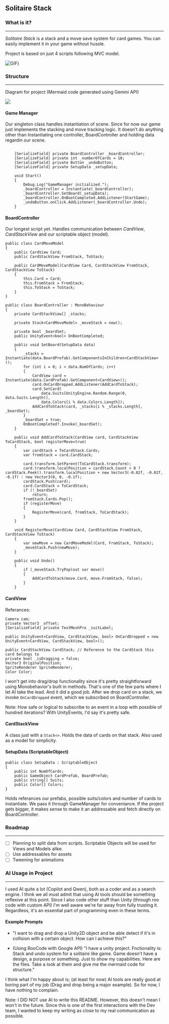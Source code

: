 ## Solitaire Stack

### What is it?

-----

*Solitaire Stack* is a stack and a move save system for card games. 
You can easily implement it in your game without hussle.

Project is based on just 4 scripts following MVC model. 

![GIF](https://github.com/diditagain/appodeal-case/blob/main/Assets/Unity_VjYiunuTn2.gif))


### Structure
-----

Diagram for project (Mermaid code generated using Gemini API)

[![](https://mermaid.ink/img/pako:eNp9Vdtu4jAQ_RXLT1SFKtwK-GGlFvYmLUtV2j7sslqZxKTZJjayndIWwbfv2IEkTlN4iC9zZjwzZ2bYYl8EDBPsx1SpSURDSZMFR_CzN-grTdiUchoyibaZwPxa6O9SUBmMBddSxDGTBF27Fw6Yp8mSydlqDBBFUMS1I055IK5TrQUHM3Z1xIrpdD2hmhI0P24LwDn6zpWm3Gek7G4ZcLWhT6xxVr6aayp1zZWx0FgKESOV-j5T6gDZLXg5L5VgK7kBd_wniNOEOzf7h4htfv9xMIl4ZlZGkF32BjyFyykwEu_f5xpCJ8h4VvZ5xq-F0GORrGOmWUDQPY_06-dnxvXeYPdOgExbvxt5FlEAHycJV0FgHLkT1qmG2RvnkQ-bphsQuhP5uWk9Q5KFkdJMmjgcs7clQWF0XGP0ixTJwWT1Nbt3zN5D4TTqGcofqVCTRvoHXbKYoDv2oqdMPd5IUYbkr1b4c8xEaiJpGEY8rHLSQjMZgYDGN0JFOjI1_cB8LWS3DJqvZaTZLeMBk6Z73LPjj4gFAOxSYdP411BaghsoNkE1MxjyzffMLZSpSBWbiA1v1AognFrB_dq9nkIr5SwW7ARMaQjaxJvRVM5LDTWF5rZs_TAgio4wkL2L4Ad2PrRflLdj-2ea1E-g7NkbyVZ0mc2Q2fIfUFZG2MY5DZlDaYHpjI9yt59nrKgDiUdRTVby_n-fFZJXdFmSd8uHxXp-bJxaRO5DedC3Wp_eDTgCUxaqmcbRG1OZShVi1FxqCcpMKpRNxNN6B5VvlAcxqJiJg8yUTGCYnVAt2Ibpp4yi4KsoTKUtxtNPFvmGcSCNi_ZFhZs4lFGAiZYpa-KEyYSaI7a0LLB-BK8WmMA2oPJpgRd8Bzpryn8JkRzVpEjDR0xWNFZwStcwbNnhPza_lbbjxyLlGpN2z7NGMNniFzj2-xedXq_neR4sILxs4ldMWp2L0eVgNBp6ncHQa_fb3cGuid_sw97FqHvZaw9Gw-HAG3SH_c7uPyzHc40?type=png)](https://mermaid.live/edit#pako:eNp9Vdtu4jAQ_RXLT1SFKtwK-GGlFvYmLUtV2j7sslqZxKTZJjayndIWwbfv2IEkTlN4iC9zZjwzZ2bYYl8EDBPsx1SpSURDSZMFR_CzN-grTdiUchoyibaZwPxa6O9SUBmMBddSxDGTBF27Fw6Yp8mSydlqDBBFUMS1I055IK5TrQUHM3Z1xIrpdD2hmhI0P24LwDn6zpWm3Gek7G4ZcLWhT6xxVr6aayp1zZWx0FgKESOV-j5T6gDZLXg5L5VgK7kBd_wniNOEOzf7h4htfv9xMIl4ZlZGkF32BjyFyykwEu_f5xpCJ8h4VvZ5xq-F0GORrGOmWUDQPY_06-dnxvXeYPdOgExbvxt5FlEAHycJV0FgHLkT1qmG2RvnkQ-bphsQuhP5uWk9Q5KFkdJMmjgcs7clQWF0XGP0ixTJwWT1Nbt3zN5D4TTqGcofqVCTRvoHXbKYoDv2oqdMPd5IUYbkr1b4c8xEaiJpGEY8rHLSQjMZgYDGN0JFOjI1_cB8LWS3DJqvZaTZLeMBk6Z73LPjj4gFAOxSYdP411BaghsoNkE1MxjyzffMLZSpSBWbiA1v1AognFrB_dq9nkIr5SwW7ARMaQjaxJvRVM5LDTWF5rZs_TAgio4wkL2L4Ad2PrRflLdj-2ea1E-g7NkbyVZ0mc2Q2fIfUFZG2MY5DZlDaYHpjI9yt59nrKgDiUdRTVby_n-fFZJXdFmSd8uHxXp-bJxaRO5DedC3Wp_eDTgCUxaqmcbRG1OZShVi1FxqCcpMKpRNxNN6B5VvlAcxqJiJg8yUTGCYnVAt2Ibpp4yi4KsoTKUtxtNPFvmGcSCNi_ZFhZs4lFGAiZYpa-KEyYSaI7a0LLB-BK8WmMA2oPJpgRd8Bzpryn8JkRzVpEjDR0xWNFZwStcwbNnhPza_lbbjxyLlGpN2z7NGMNniFzj2-xedXq_neR4sILxs4ldMWp2L0eVgNBp6ncHQa_fb3cGuid_sw97FqHvZaw9Gw-HAG3SH_c7uPyzHc40)

#### Game Manager

Our singleton class handles instantiation of scene. Since for now our game just implements the stacking and move tracking logic. It doesn't do anything other than Instantiating one controller, BoardController and holding data regardin our scene. 

```    public static GameManager Instance { get; private set; }

    [SerializeField] private BoardController _boardController;
    [SerializeField] private int _numberOfCards = 10;
    [SerializeField] private Button _undoButton;
    [SerializeField] private SetupData _setupData;

    void Start()
    {
        Debug.Log("GameManager initialized.");
        _boardController = Instantiate(_boardController);
        _boardController.SetBoard(_setupData);
        _boardController.OnBootCompleted.AddListener(StartGame);
        _undoButton.onClick.AddListener(_boardController.Undo);
    }
```

#### BoardController

Our longest script yet. Handles communication between *CardView*, *CardStackView* and  our scriptable object (model).

```
public class CardMoveModel
{
    public CardView Card;
    public CardStackView FromStack, ToStack;

    public CardMoveModel(CardView Card, CardStackView FromStack, CardStackView ToStack)
    {
        this.Card = Card;
        this.FromStack = FromStack;
        this.ToStack = ToStack;
    }
}

public class BoardController : MonoBehaviour
{
    private CardStackView[] _stacks;

    private Stack<CardMoveModel> _moveStack = new();

    private bool _boardSet;
    public UnityEvent<bool> OnBootCompleted;

    public void SetBoard(SetupData data)
    {
        _stacks = Instantiate(data.BoardPrefab).GetComponentsInChildren<CardStackView>();
        for (int i = 0; i < data.NumOfCards; i++)
        {
            CardView card = Instantiate(data.CardPrefab).GetComponent<CardView>();
            card.OnCardDropped.AddListener(AddCardToStack);
            card.SetCard(
                data.Suits[UnityEngine.Random.Range(0, data.Suits.Length)], 
                data.Colors[i % data.Colors.Length]);
            AddCardToStack(card, _stacks[i % _stacks.Length], _boardSet);
        }
        _boardSet = true;
        OnBootCompleted?.Invoke(_boardSet);
    }

    public void AddCardToStack(CardView card, CardStackView ToCardStack, bool registerMove=true)
    {
        var cardStack = ToCardStack.Cards;
        var fromStack = card.CardStack;

        card.transform.SetParent(ToCardStack.transform);
        card.transform.localPosition = cardStack.Count > 0 ? cardStack.Peek().transform.localPosition + new Vector3(-0.02f, -0.02f, -0.1f) : new Vector3(0, 0, -0.1f);
        cardStack.Push(card);
        card.CardStack = ToCardStack;
        if (!_boardSet)
            return;
        fromStack.Cards.Pop();
        if (registerMove)
        {
            RegisterMove(card, fromStack, ToCardStack);
        }
    }

    void RegisterMove(CardView Card, CardStackView FromStack, CardStackView ToStack)
    {
        var newMove = new CardMoveModel(Card, FromStack, ToStack);
        _moveStack.Push(newMove);
    }

    public void Undo()
    {
        if (_moveStack.TryPop(out var move))
        {
            AddCardToStack(move.Card, move.FromStack, false);
        }
    }
```
  
#### CardView

Referances: 
```
Camera cam;
private Vector3 _offset;
[SerializeField] private TextMeshPro _suitLabel;

public UnityEvent<CardView, CardStackView, bool> OnCardDropped = new UnityEvent<CardView, CardStackView, bool>();

public CardStackView CardStack; // Reference to the CardStack this card belongs to
private bool _isDragging = false;
Vector3 OriginalPosition;
SpriteRenderer SpriteRenderer;
Color Color;
```

I won't get into drag/drop functionality since it's pretty straightforward using Monobehavior's built in methods. That's one of the few parts where I let AI take the lead. And it did a good job. After we drop card on a stack, we invoke `OnCardDropped` event, which we subscribed on BoardController. 

Note: How safe or logical to subscribe to an event in a loop with possible of hundred iterations? With UnityEvents, I'd say it's pretty safe. 

#### CardStackView

A class just with a `Stack<>`. Holds the data of cards on that stack. Also used as a model for simplicity.

#### SetupData (ScriptableObject)

```
public class SetupData : ScriptableObject
{
    public int NumOfCards;
    public GameObject CardPrefab, BoardPrefab;
    public string[] Suits;
    public Color[] Colors;
} 
```

Holds referances our prefabs, possible suits/colors and number of cards to instantiate. We pass it through GameManager for conveniance. If the project gets bigger, it makes sense to make it an addressable and fetch directly on BoardController.


### Roadmap
-----

- [ ] Planning to split data from scripts. Scriptable Objects will be used for Views and Models alike. 
- [ ] Use addressables for assets
- [ ] Tweening for animations

### AI Usage in Project
------
I used AI quite a lot (Copilot and Qwen), both as a coder and as a search engine. 
I think we all must admit that using AI tools should be something reflexive at this point. Since I also code other stuff than Unity (through roo code with custom API) I'm well aware we're far away from fully trusting it. Regardless, it's an essential part of programming even in these terms.

#### Example Prompts
- "I want to drag and drop a Unity2D object and be able detect if it's in collision with a certain object. How can I achieve this?"

- (Using RooCode with Google API) "I have a unity project. Fnctionality is: Stack and undo system for a solitaire like game. Game doesn't have a design, a purpose or something. Just to show my capabilities. Here are the files. Take a look at them and give me the mermaid code for structure."

I think what I'm happy about is; (at least for now) AI tools are really good at boring part of my job (Drag and drop being a major example). So for now, I have nothing to complain.

Note: I DID NOT use AI to write this README. However, this doesn't mean I won't in the future. Since this is one of the first interactions with the Dev team, I wanted to keep my writing as close to my real communication as possible.  
